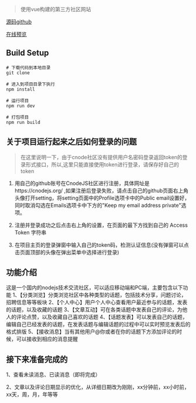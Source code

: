 
> 使用vue构建的第三方社区网站

[源码github](https://github.com/Reviving-Pain/reviving-pain.github.io)

[在线预览](https://reviving-pain.github.io/dist/#/)

## Build Setup

```
# 下载代码到本地目录
git clone

# 进入到项目目录下执行
npm install

# 运行项目
npm run dev

# 打包项目
npm run build
```

## 关于项目运行起来之后如何登录的问题
> 在这里说明一下，由于cnode社区没有提供用户名密码登录返回token的登录形式接口，所以,这里只能直接使用token进行登录，请保存好自己的token

1. 用自己的github账号在CnodeJS社区进行注册，具体网址是https://cnodejs.org/ ,如果注册后登录失败，请点击自己的github页面右上角头像打开setting，将setting页面中的Profile选项卡中的Public email设置好，同时取消勾选在Emails选项卡中下方的"Keep my email address private"选项。

2. 注册并登录成功之后点击右上角的设置，在页面的最下方找到自己的 Access Token 字符串

3. 在项目主页的登录弹窗中输入自己的token码，检测认证信息(没有弹窗可以点击页面顶部的头像在弹出菜单中选择进行登录)


## 功能介绍
这是一个国内的nodejs技术交流社区，可以适应移动端和PC端，主要包含以下功能
1、【分类浏览】分类浏览社区中各种类型的话题，包括技术分享，问题讨论，招聘信息等等板块
2、【个人中心】用户个人中心查看用户最近参与的话题，发表的话题，以及收藏的话题
3、【文章互动】可在各类话题中发表自己的评论，为他人的评论点赞，以及收藏自己喜欢的话题
4、【话题发表】可以发表自己的话题，编辑自己已经发表的话题，在发表话题与编辑话题的过程中可以实时预览发表后的格式排版
5、【接收消息】当有其他用户@你或者在你的话题下方添加评论的时候，可以接收到相应的消息提醒

## 接下来准备完成的

1、查看未读消息、已读消息（即将完成）

2、文章以及评论日期显示的优化，从详细日期改为刚刚，xx分钟前，xx小时前，xx天，周，月，年等等
